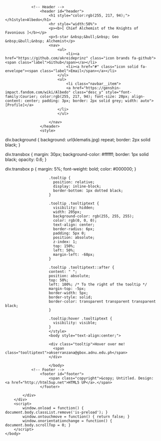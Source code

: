 <!DOCTYPE HTML>
<html>
	<head>
		<title>Albedo by akserranzana</title>
		<meta charset="utf-8" />
		<meta name="viewport" content="width=device-width, initial-scale=1, user-scalable=no" />
		<link rel="stylesheet" href="assets/css/main.css" />
		<noscript><link rel="stylesheet" href="assets/css/noscript.css" /></noscript>
	</head>
	<body class="is-preload">
		<div id="wrapper">
			<div id="bg"></div>
			<div id="overlay"></div>
			<div id="main">

				<!-- Header -->
					<header id="header">
						<h1 style="color:rgb(255, 217, 94);"></h1style>Albedo</h1>
						<hr style="width:50%"> 
						<p><b>[ Chief Alchemist of the Knights of Favonious ]</b></p>
						<p>5-star &nbsp;&bull;&nbsp; Geo &nbsp;&bull;&nbsp; Alchemist</p>
						<nav>
							<ul>
								<li><a href="https://github.com/akreideprinz" class="icon brands fa-github"><span class="label">Github</span></a></li>
								<li><a href="#" class="icon solid fa-envelope"><span class="label">Email</span></a></li>
							</ul>
							<ul>
								<li class="navbar__item">
								<a href="https://genshin-impact.fandom.com/wiki/Albedo" class="desc_y" style="font-family:Courier; color:rgb(255, 217, 94); font-size: 20px; align-content: center; padding: 3px; border: 2px solid grey; width: auto">[Profile]</a>
							</li>
							</ul>
							
						</nav>
					</header>
					<style>
						

div.background {
  background: url(klematis.jpg) repeat;
  border: 2px solid black;
}

div.transbox {
  margin: 30px;
  background-color: #ffffff;
  border: 1px solid black;
  opacity: 0.6;
}

div.transbox p {
  margin: 5%;
  font-weight: bold;
  color: #000000;
}


						.tooltip {
						  position: relative;
						  display: inline-block;
						  border-bottom: 1px dotted black;
						}
						
						.tooltip .tooltiptext {
						  visibility: hidden;
						  width: 205px;
						  background-color: rgb(255, 255, 255);
						  color: rgb(0, 0, 0);
						  text-align: center;
						  border-radius: 6px;
						  padding: 5px 0;
						  position: absolute;
						  z-index: 1;
						  top: 150%;
						  left: 50%;
						  margin-left: -60px;
						}
						
						.tooltip .tooltiptext::after {
 					 	content: " ";
  						position: absolute;
						top: 50%;
  						left: 100%; /* To the right of the tooltip */
 						margin-top: -5px;
  						border-width: 5px;
 						border-style: solid;
						border-color: transparent transparent transparent black;
						}
						
						.tooltip:hover .tooltiptext {
						  visibility: visible;
						}
						</style>
						<body style="text-align:center;">
						
						<div class="tooltip">Hover over me!
						  <span class="tooltiptext">akserranzana@gbox.adnu.edu.ph</span>
						</div>
						
						</body>
				<!-- Footer -->
					<footer id="footer">
						<span class="copyright">&copy; Untitled. Design: <a href="http://html5up.net">HTML5 UP</a>.</span>
					</footer>

			</div>
		</div>
		<script>
			window.onload = function() { document.body.classList.remove('is-preload'); }
			window.ontouchmove = function() { return false; }
			window.onorientationchange = function() { document.body.scrollTop = 0; }
		</script>
	</body>
</html>
